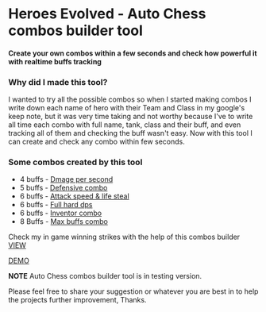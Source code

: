 # Heroes Evolved - Auto Chess combos builder tool

#### Create your own combos within a few seconds and check how powerful it with realtime buffs tracking

### Why did I made this tool?

I wanted to try all the possible combos so when I started making combos I write down each name of hero with their Team and Class in my google's keep note, but it was very time taking and not worthy because I've to write all time each combo with full name, tank, class and their buff, and even tracking all of them and checking the buff wasn't easy. Now with this tool I can create and check any combo within few seconds.

### Some combos created by this tool

- 4 buffs - [Dmage per second](http://usmanarshad.com/projects/heac/combos/successful/4%20Buffs%20-%20Dmage%20per%20second.jpg)
- 5 buffs - [Defensive combo](http://usmanarshad.com/projects/heac/combos/5%20Buffs%20-%20Defensive%20combo.jpg)
- 6 buffs - [Attack speed & life steal](http://usmanarshad.com/projects/heac/combos/successful/6%20Buffs%20-%20Attack%20speed%20&%20life%20steal.jpg)
- 6 buffs - [Full hard dps](http://usmanarshad.com/projects/heac/combos/successful/6%20Buffs%20-%20Full%20hard%20dps.jpg)
- 6 buffs - [Inventor combo](http://usmanarshad.com/projects/heac/combos/6%20Buffs%20-%20Inventor%20combo.jpg)
- 8 Buffs - [Max buffs combo](http://usmanarshad.com/projects/heac/combos/8%20Buffs%20-%20Max%20buffs%20combo.jpg)

Check my in game winning strikes with the help of this combos builder [VIEW](http://usmanarshad.com/projects/heac/combos/winning-strikes.png)

[DEMO](http://usmanarshad.com/projects/heac/)

**NOTE** Auto Chess combos builder tool is in testing version.

Please feel free to share your suggestion or whatever you are best in to help the projects further improvement, Thanks.
